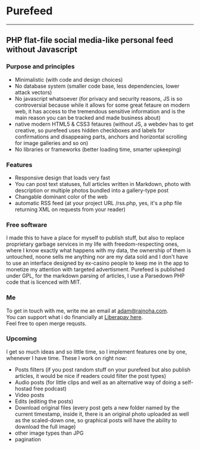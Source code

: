 # Purefeed
---
PHP flat-file social media-like personal feed without Javascript
---

### Purpose and principles
 - Minimalistic (with code and design choices)
 - No database system (smaller code base, less dependencies, lower attack vectors)
 - No javascript whatsoever (for privacy and security reasons, JS is so controversial because while it allows for some great fetaure on modern web, it has access to the tremendous sensitive information and is the main reason you can be tracked and made business about)
 - native modern HTML5 & CSS3 fetaures (without JS, a webdev has to get creative, so purefeed uses hidden checkboxes and labels for confirmations and disappeaing parts, anchors and horizontal scrolling for image galleries and so on)
 - No libraries or frameworks (better loading time, smarter upkeeping)

### Features
 - Responsive design that loads very fast
 - You can post text statuses, full articles written in Markdown, photo with description or multiple photos bundled into a gallery-type post
 - Changable dominant color of the web
 - automatic RSS feed (at your project URL /rss.php, yes, it's a php file returning XML on requests from your reader)

### Free software
I made this to have a place for myself to publish stuff, but also to replace proprietary garbage services in my life with freedom-respecting ones, where I know exactly what happens with my data, the ownership of them is untouched, noone sells me anything nor are my data sold and I don't have to use an interface designed by ex-casino people to keep me in the app to monetize my attention with targeted advertisment. Purefeed is published under GPL, for the markdown parsing of articles, I use a Parsedown PHP code that is licenced with MIT.

### Me
To get in touch with me, write me an email at adam@rajnoha.com.  
You can support what i do financially at [Liberapay here](https://liberapay.com/arajnoha/donate).  
Feel free to open merge requsts.  

### Upcoming
I get so much ideas and so little time, so I implement features one by one, whenever I have time. These I work on right now:
 - Posts filters (if you post random stuff on your purefeed but also publish articles, it would be nice if readers could filter the post types)
 - Audio posts (for little clips and well as an alternative way of doing a self-hostad free podcast)
 - Video posts
 - Edits (editing the posts)
 - Download original files (every post gets a new folder named by the current timestamp, inside it, there is an original photo uploaded as well as the scaled-down one, so graphical posts will have the ability to download the full image)
 - other image types than JPG
 - pagination